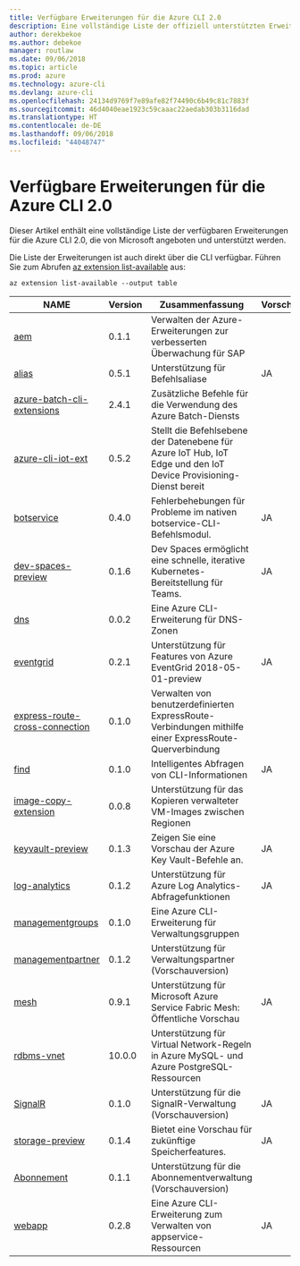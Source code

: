 ```yaml
---
title: Verfügbare Erweiterungen für die Azure CLI 2.0
description: Eine vollständige Liste der offiziell unterstützten Erweiterungen für die Azure CLI 2.0
author: derekbekoe
ms.author: debekoe
manager: routlaw
ms.date: 09/06/2018
ms.topic: article
ms.prod: azure
ms.technology: azure-cli
ms.devlang: azure-cli
ms.openlocfilehash: 24134d9769f7e89afe82f74490c6b49c81c7883f
ms.sourcegitcommit: 46d4040eae1923c59caaac22aedab303b3116dad
ms.translationtype: HT
ms.contentlocale: de-DE
ms.lasthandoff: 09/06/2018
ms.locfileid: "44048747"
---
```

# <a name="available-extensions-for-the-azure-cli-20"></a>Verfügbare Erweiterungen für die Azure CLI 2.0

Dieser Artikel enthält eine vollständige Liste der verfügbaren Erweiterungen für die Azure CLI 2.0, die von Microsoft angeboten und unterstützt werden.

Die Liste der Erweiterungen ist auch direkt über die CLI verfügbar. Führen Sie zum Abrufen [az extension list-available](/cli/azure/extension?view=azure-cli-latest#az-extension-list-available) aus:

```azurecli
az extension list-available --output table
```

| NAME | Version | Zusammenfassung | Vorschau |
|------|---------|---------|---------|
| [aem](https://github.com/Azure/azure-cli-extensions) | 0.1.1 | Verwalten der Azure-Erweiterungen zur verbesserten Überwachung für SAP |  |
| [alias](https://github.com/Azure/azure-cli-extensions) | 0.5.1 | Unterstützung für Befehlsaliase | JA |
| [azure-batch-cli-extensions](https://github.com/Azure/azure-batch-cli-extensions) | 2.4.1 | Zusätzliche Befehle für die Verwendung des Azure Batch-Diensts |  |
| [azure-cli-iot-ext](https://github.com/azure/azure-iot-cli-extension) | 0.5.2 | Stellt die Befehlsebene der Datenebene für Azure IoT Hub, IoT Edge und den IoT Device Provisioning-Dienst bereit |  |
| [botservice](https://github.com/Azure/azure-cli-extensions) | 0.4.0 | Fehlerbehebungen für Probleme im nativen botservice-CLI-Befehlsmodul. | JA |
| [dev-spaces-preview](https://github.com/Azure/azure-cli-extensions) | 0.1.6 | Dev Spaces ermöglicht eine schnelle, iterative Kubernetes-Bereitstellung für Teams. | JA |
| [dns](https://github.com/Azure/azure-cli-extensions) | 0.0.2 | Eine Azure CLI-Erweiterung für DNS-Zonen |  |
| [eventgrid](https://github.com/Azure/azure-cli-extensions) | 0.2.1 | Unterstützung für Features von Azure EventGrid 2018-05-01-preview | JA |
| [express-route-cross-connection](https://github.com/Azure/azure-cli-extensions/tree/master/src/express-route-cross-connection) | 0.1.0 | Verwalten von benutzerdefinierten ExpressRoute-Verbindungen mithilfe einer ExpressRoute-Querverbindung |  |
| [find](https://github.com/Azure/azure-cli-extensions/tree/master/src/find) | 0.1.0 | Intelligentes Abfragen von CLI-Informationen | JA |
| [image-copy-extension](https://github.com/Azure/azure-cli-extensions) | 0.0.8 | Unterstützung für das Kopieren verwalteter VM-Images zwischen Regionen |  |
| [keyvault-preview](https://github.com/Azure/azure-keyvault-cli-extension) | 0.1.3 | Zeigen Sie eine Vorschau der Azure Key Vault-Befehle an. | JA |
| [log-analytics](https://github.com/Azure/azure-cli-extensions/tree/master/src/log-analytics) | 0.1.2 | Unterstützung für Azure Log Analytics-Abfragefunktionen | JA |
| [managementgroups](https://github.com/Azure/azure-cli-extensions) | 0.1.0 | Eine Azure CLI-Erweiterung für Verwaltungsgruppen |  |
| [managementpartner](https://github.com/Azure/azure-cli-extensions) | 0.1.2 | Unterstützung für Verwaltungspartner (Vorschauversion) |  |
| [mesh](https://github.com/Azure/azure-cli-extensions) | 0.9.1 | Unterstützung für Microsoft Azure Service Fabric Mesh: Öffentliche Vorschau | JA |
| [rdbms-vnet](https://github.com/Azure/azure-cli-extensions) | 10.0.0 | Unterstützung für Virtual Network-Regeln in Azure MySQL- und Azure PostgreSQL-Ressourcen |  |
| [SignalR](https://github.com/Azure/azure-cli-extensions) | 0.1.0 | Unterstützung für die SignalR-Verwaltung (Vorschauversion) | JA |
| [storage-preview](https://github.com/Azure/azure-cli-extensions/tree/master/src/storage-preview) | 0.1.4 | Bietet eine Vorschau für zukünftige Speicherfeatures. | JA |
| [Abonnement](https://github.com/Azure/azure-cli-extensions) | 0.1.1 | Unterstützung für die Abonnementverwaltung (Vorschauversion) |  |
| [webapp](https://github.com/Azure/azure-cli-extensions) | 0.2.8 | Eine Azure CLI-Erweiterung zum Verwalten von appservice-Ressourcen | JA |
